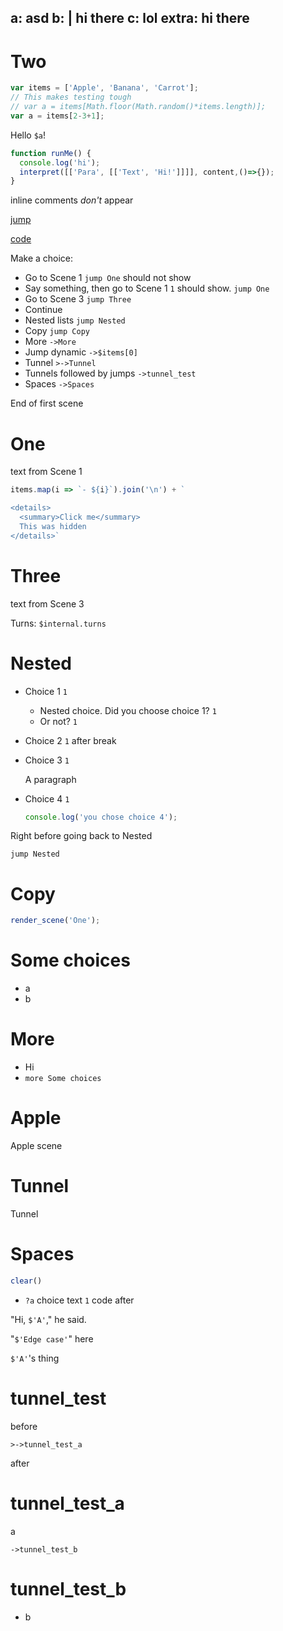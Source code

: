 a: asd
b: |
  hi
  there
c: lol
extra: hi there
---

# Two

```js
var items = ['Apple', 'Banana', 'Carrot'];
// This makes testing tough
// var a = items[Math.floor(Math.random()*items.length)];
var a = items[2-3+1];
```

Hello `$a`!

```js
function runMe() {
  console.log('hi');
  interpret([['Para', [['Text', 'Hi!']]]], content,()=>{});
}
```

<!-- block comments don't appear -->

inline comments <i>don't</i> appear <!-- comment -->

[jump](#One)

[code](!runMe)

Make a choice:

- Go to Scene 1 `jump One` should not show
- Say something, then go to Scene 1 `1` should show. `jump One`
- Go to Scene 3 `jump Three`
- Continue
- Nested lists `jump Nested`
- Copy `jump Copy`
- More `->More`
- Jump dynamic `->$items[0]`
- Tunnel `>->Tunnel`
- Tunnels followed by jumps `->tunnel_test`
- Spaces `->Spaces`

End of first scene

# One

text from Scene 1

```js meta
items.map(i => `- ${i}`).join('\n') + `

<details>
  <summary>Click me</summary>
  This was hidden
</details>`
```

# Three

text from Scene 3

Turns: `$internal.turns`

# Nested

- Choice 1 `1`
    - Nested choice. Did you choose choice 1? `1`
    - Or not? `1`
- Choice 2 `1` after
    break
- Choice 3 `1`

    A paragraph
- Choice 4 `1`

    ```js
    console.log('you chose choice 4');
    ```

Right before going back to Nested

`jump Nested`

# Copy

```js
render_scene('One');
```

# Some choices

- a
- b

# More

- Hi
- `more Some choices`

# Apple

Apple scene

# Tunnel

Tunnel

# Spaces

```js
clear()
```

- `?a` choice text `1` code after

"Hi, `$'A'`," he said.

"`$'Edge case'`" here

`$'A'`'s thing

# tunnel_test

before

`>->tunnel_test_a`

after

# tunnel_test_a

a

`->tunnel_test_b`

# tunnel_test_b

- b
